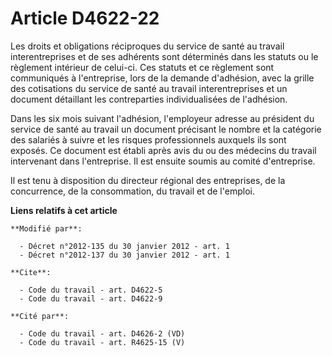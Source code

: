 # Article D4622-22

Les droits et obligations réciproques du service de santé au travail  interentreprises et de ses adhérents sont déterminés
dans les statuts ou le  règlement intérieur de celui-ci. Ces statuts et ce règlement sont communiqués à  l'entreprise, lors
de la demande d'adhésion, avec la grille des cotisations du  service de santé au travail interentreprises et un document
détaillant les  contreparties individualisées de l'adhésion. 

Dans les six  mois suivant l'adhésion, l'employeur adresse au président du service de santé au  travail un document précisant
le nombre et la catégorie des salariés à suivre et  les risques professionnels auxquels ils sont exposés. Ce document est
établi  après avis du ou des médecins du travail intervenant dans l'entreprise. Il est  ensuite soumis au comité
d'entreprise. 

Il est tenu à  disposition du directeur régional des entreprises, de la concurrence, de la  consommation, du travail et de
l'emploi.

**Liens relatifs à cet article**

	**Modifié par**:

	  - Décret n°2012-135 du 30 janvier 2012 - art. 1
	  - Décret n°2012-137 du 30 janvier 2012 - art. 1

	**Cite**:

	  - Code du travail - art. D4622-5
	  - Code du travail - art. D4622-9

	**Cité par**:

	  - Code du travail - art. D4626-2 (VD)
	  - Code du travail - art. R4625-15 (V)
